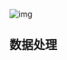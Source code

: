 <!-- 
title: 10-Paddle框架
sort: 
--> 

![img](https://gitee.com/nmdfzf404/Image-hosting/raw/master/2021/316984568d8e4e189fe3449108fa1d76a7d82330834f41139f2aaba8f745d49a)

##  数据处理

